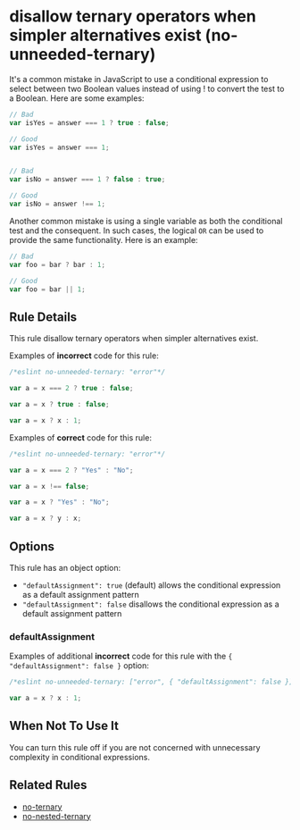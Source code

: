 # disallow ternary operators when simpler alternatives exist (no-unneeded-ternary)

It's a common mistake in JavaScript to use a conditional expression to select between two Boolean values instead of using ! to convert the test to a Boolean.
Here are some examples:

```js
// Bad
var isYes = answer === 1 ? true : false;

// Good
var isYes = answer === 1;


// Bad
var isNo = answer === 1 ? false : true;

// Good
var isNo = answer !== 1;
```

Another common mistake is using a single variable as both the conditional test and the consequent. In such cases, the logical `OR` can be used to provide the same functionality.
Here is an example:

```js
// Bad
var foo = bar ? bar : 1;

// Good
var foo = bar || 1;
```

## Rule Details

This rule disallow ternary operators when simpler alternatives exist.

Examples of **incorrect** code for this rule:

```js
/*eslint no-unneeded-ternary: "error"*/

var a = x === 2 ? true : false;

var a = x ? true : false;

var a = x ? x : 1;
```

Examples of **correct** code for this rule:

```js
/*eslint no-unneeded-ternary: "error"*/

var a = x === 2 ? "Yes" : "No";

var a = x !== false;

var a = x ? "Yes" : "No";

var a = x ? y : x;
```

## Options

This rule has an object option:

* `"defaultAssignment": true` (default) allows the conditional expression as a default assignment pattern
* `"defaultAssignment": false` disallows the conditional expression as a default assignment pattern

### defaultAssignment

Examples of additional **incorrect** code for this rule with the `{ "defaultAssignment": false }` option:

```js
/*eslint no-unneeded-ternary: ["error", { "defaultAssignment": false }]*/

var a = x ? x : 1;
```

## When Not To Use It

You can turn this rule off if you are not concerned with unnecessary complexity in conditional expressions.

## Related Rules

* [no-ternary](no-ternary.md)
* [no-nested-ternary](no-nested-ternary.md)
